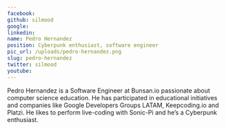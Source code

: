 ```yaml
---
facebook: 
github: silmood
google: 
linkedin: 
name: Pedro Hernandez
position: Cyberpunk enthusiast, software engineer
pic_url: /uploads/pedro-hernandez.png
slug: pedro-hernandez
twitter: silmood
youtube: 
---
```

<p>Pedro Hernandez is a Software Engineer at Bunsan.io passionate about computer science education. He has participated in educational initiatives and companies like Google Developers Groups LATAM, Keepcoding.io and Platzi. He likes to perform live-coding with Sonic-Pi and he&rsquo;s a Cyberpunk enthusiast.</p>
